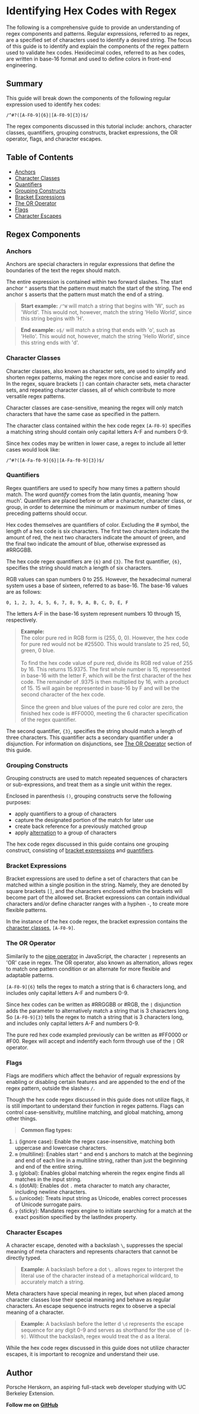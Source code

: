# Identifying Hex Codes with Regex

The following is a comprehensive guide to provide an understanding of regex components and patterns. Regular expressions, referred to as regex, are a specified set of characters used to identify a desired string.
The focus of this guide is to identify and explain the components of the regex pattern used to validate hex codes. Hexidecimal codes, referred to as hex codes, are written in base-16 format and used to define colors in front-end engineering.

## Summary

This guide will break down the components of the following regular expression used to identify hex codes:
```
/^#?([A-F0-9]{6}|[A-F0-9]{3})$/
```

The regex components discussed in this tutorial include: anchors, character classes, quantifiers, grouping constructs, bracket expressions, the OR operator, flags, and character escapes.

## Table of Contents

- [Anchors](#anchors)
- [Character Classes](#character-classes)
- [Quantifiers](#quantifiers)
- [Grouping Constructs](#grouping-constructs)
- [Bracket Expressions](#bracket-expressions)
- [The OR Operator](#the-or-operator)
- [Flags](#flags)
- [Character Escapes](#character-escapes)

## Regex Components

### Anchors

Anchors are special characters in regular expressions that define the boundaries of the text the regex should match.

The entire expression is contained within two forward slashes. The start anchor `^` asserts that the pattern must match the start of the string. The end anchor `$` asserts that the pattern must match the end of a string.

> **Start example:** <code>/^W</code> will match a string that begins with 'W', such as 'World'. This would not, however, match the string 'Hello World', since this string begins with 'H'.

> **End example:** <code>o$/</code> will match a string that ends with 'o', such as 'Hello'. This would not, however, match the string 'Hello World', since this string ends with 'd'.

### Character Classes

Character classes, also known as character sets, are used to simplify and shorten regex patterns, making the regex more concise and easier to read. In the regex, square brackets <code>[]</code> can contain character sets, meta character sets, and repeating character classes, all of which contribute to more versatile regex patterns.

Character classes are case-sensitive, meaning the regex will only match characters that have the same case as specified in the pattern.

The character class contained within the hex code regex <code>[A-F0-9]</code> specifies a matching string should contain only capital letters A-F and numbers 0-9.

Since hex codes may be written in lower case, a regex to include all letter cases would look like:

```
/^#?([A-Fa-f0-9]{6}|[A-Fa-f0-9]{3})$/
```

### Quantifiers

Regex quantifiers are used to specify how many times a pattern should match. The word <i>quantify</i> comes from the latin <i>quantis</i>, meaning 'how much'. Quantifiers are placed before or after a character, character class, or group, in order to determine the minimum or maximum number of times preceding patterns should occur.

Hex codes themselves are quantifiers of color. Excluding the # symbol, the length of a hex code is six characters. The first two characters indicate the amount of red, the next two characters indicate the amount of green, and the final two indicate the amount of blue, otherwise expressed as #RRGGBB.

The hex code regex quantifiers are <code>{6}</code> and <code>{3}</code>. The first quantifier, <code>{6}</code>, specifies the string should match a length of six characters.

RGB values can span numbers 0 to 255. However, the hexadecimal numeral system uses a base of sixteen, referred to as base-16. The base-16 values are as follows:

<code>0, 1, 2, 3, 4, 5, 6, 7, 8, 9, A, B, C, D, E, F</code>

The letters A-F in the base-16 system represent numbers 10 through 15, respectively.

> **Example:**<br>
The color pure red in RGB form is (255, 0, 0). However, the hex code for pure red would not be #25500. This would translate to 25 red, 50, green, 0 blue.<br><br>
To find the hex code value of pure red, divide its RGB red value of 255 by 16. This returns 15.9375. The first whole number is 15, represented in base-16 with the letter F, which will be the first character of the hex code. The remainder of .9375 is then multiplied by 16, with a product of 15. 15 will again be represented in base-16 by F and will be the second character of the hex code.<br><br>
Since the green and blue values of the pure red color are zero, the finished hex code is #FF0000, meeting the 6 character specification of the regex quantifier.

The second quantifier, <code>{3}</code>, specifies the string should match a length of three characters. This quantifier acts a secondary quantifier under a disjunction. For information on disjunctions, see [The OR Operator](#the-or-operator) section of this guide.

### Grouping Constructs

Grouping constructs are used to match repeated sequences of characters or sub-expressions, and treat them as a single unit within the regex.

Enclosed in parenthesis <code>()</code>, grouping constructs serve the following purposes:

* apply quantifiers to a group of characters
* capture the designated portion of the match for later use
* create back reference for a previously matched group
* apply [alternation](#the-or-operator) to a group of characters

The hex code regex discussed in this guide contains one grouping construct, consisting of [bracket expressions](#bracket-expressions) and [quantifiers](#quantifiers).

### Bracket Expressions

Bracket expressions are used to define a set of characters that can be matched within a single position in the string. Namely, they are denoted by square brackets <code>[]</code>, and the characters enclosed within the brackets will become part of the allowed set. Bracket expressions can contain individual characters and/or define character ranges with a hyphen <code>-</code>, to create more flexible patterns.

In the instance of the hex code regex, the bracket expression contains the [character classes](#character-classes), <code>[A-F0-9]</code>.

### The OR Operator

Similarily to the [pipe operator](https://developer.mozilla.org/en-US/docs/Web/JavaScript/Reference/Operators/Logical_OR) in JavaScript, the character <code>|</code> represents an 'OR' case in regex. The OR operator, also known as alternation, allows regex to match one pattern condition or an alternate for more flexible and adaptable patterns.

<code>[A-F0-9]{6}</code> tells the regex to match a string that is 6 characters long, and includes only capital letters A-F and numbers 0-9.

Since hex codes can be written as #RRGGBB or #RGB, the <code>|</code> disjunction adds the parameter to alternatively match a string that is 3 characters long.
So <code>[A-F0-9]{3}</code> tells the regex to match a string that is 3 characters long, and includes only capital letters A-F and numbers 0-9.

The pure red hex code exampled previously can be written as #FF0000 or #F00. Regex will accept and indentify each form through use of the <code>|</code> OR operator.

### Flags

Flags are modifiers which affect the behavior of regualr expressions by enabling or disabling certain features and are appended to the end of the regex pattern, outside the slashes <code>/</code>.

Though the hex code regex discussed in this guide does not utilize flags, it is still important to understand their function in regex patterns. Flags can control case-sensitivity, multiline matching, and global matching, among other things.

> **Common flag types:**
1. <code>i</code> (ignore case): Enable the regex case-insensitive, matching both uppercase and lowercase characters.
2. <code>m</code> (multiline): Enables start <code>^</code> and end <code>$</code> anchors to match at the beginning and end of each line in a multiline string, rather than just the beginning and end of the entire string.
3. <code>g</code> (global): Enables global matching wherein the regex engine finds all matches in the input string.
4. <code>s</code> (dotAll): Enables dot <code>.</code> meta character to match any character, including newline characters.
5. <code>u</code> (unicode): Treats input string as Unicode, enables correct processes of Unicode surrogate pairs.
6. <code>y</code> (sticky): Mandates regex engine to initiate searching for a match at the exact position specified by the lastIndex property.

### Character Escapes

A character escape, denoted with a backslash <code>\\</code>, suppresses the special meaning of meta characters and represents characters that cannot be directly typed.

>**Example:**
A backslash before a dot <code>\\.</code> allows regex to interpret the literal use of the character instead of a metaphorical wildcard, to accurately match a string.

Meta characters have special meaning in regex, but when placed among character classes lose their special meaning and behave as regular characters. An escape sequence instructs regex to observe a special meaning of a character.

>**Example:**
A backslash before the letter d <code>\\d</code> represents the escape sequence for any digit 0-9 and serves as shorthand for the use of <code>[0-9]</code>. Without the backslash, regex would treat the d as a literal.

While the hex code regex discussed in this guide does not utilize character escapes, it is important to recognize and understand their use. 

## Author

Porsche Herskorn, an aspiring full-stack web developer studying with UC Berkeley Extension.

<b>Follow me on [GitHub](https://github.com/eepitsporsche)</b>